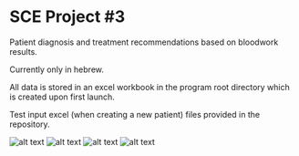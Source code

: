 # SCE Project #3
Patient diagnosis and treatment recommendations based on bloodwork results.

Currently only in hebrew.

All data is stored in an excel workbook in the program root directory which is created upon first launch.

Test input excel (when creating a new patient) files provided in the repository.

![alt text](https://github.com/zebigdt/SCE22_PATIENT_TREATMENT_ADVISOR/blob/main/screenshot.png?raw=true)
![alt text](https://github.com/zebigdt/SCE22_PATIENT_TREATMENT_ADVISOR/blob/main/screenshot2.png?raw=true)
![alt text](https://github.com/zebigdt/SCE22_PATIENT_TREATMENT_ADVISOR/blob/main/screenshot3.png?raw=true)
![alt text](https://github.com/zebigdt/SCE22_PATIENT_TREATMENT_ADVISOR/blob/main/screenshot4.png?raw=true)